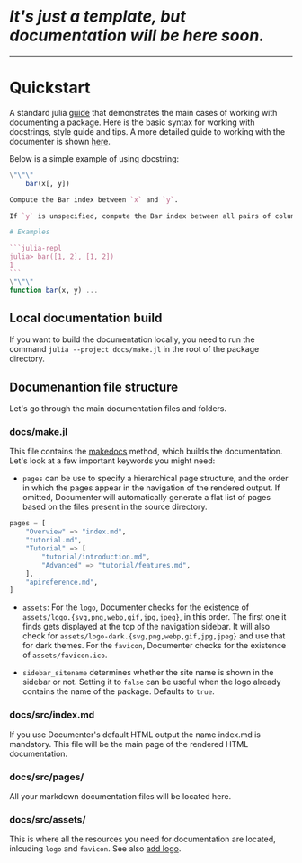 # *It's just a template, but documentation will be here soon.*
---

# Quickstart

A standard julia [guide](https://docs.julialang.org/en/v1/manual/documentation/) that demonstrates the main cases of working with documenting a package. Here is the basic syntax for working with docstrings, style guide and tips.
A more detailed guide to working with the documenter is shown [here](https://documenter.juliadocs.org/stable/showcase/).

Below is a simple example of using docstring:

````julia
\"\"\"
    bar(x[, y])

Compute the Bar index between `x` and `y`.

If `y` is unspecified, compute the Bar index between all pairs of columns of `x`.

# Examples

```julia-repl
julia> bar([1, 2], [1, 2])
1
```
\"\"\"
function bar(x, y) ...
````

## Local documentation build

If you want to build the documentation locally, you need to run the command `julia --project docs/make.jl` in the root of the package directory.

## Documenantion file structure

Let's go through the main documentation files and folders.

### docs/make.jl

This file contains the [makedocs](https://documenter.juliadocs.org/stable/lib/public/#Documenter.makedocs) method, which builds the documentation. Let's look at a few important keywords you might need:

- `pages` can be use to specify a hierarchical page structure, and the order in which the pages appear in the navigation of the rendered output. If omitted, Documenter will automatically generate a flat list of pages based on the files present in the source directory.

```julia
pages = [
    "Overview" => "index.md",
    "tutorial.md",
    "Tutorial" => [
        "tutorial/introduction.md",
        "Advanced" => "tutorial/features.md",
    ],
    "apireference.md",
]
```

- `assets`: For the `logo`, Documenter checks for the existence of `assets/logo.{svg,png,webp,gif,jpg,jpeg}`, in this order. The first one it finds gets displayed at the top of the navigation sidebar. It will also check for `assets/logo-dark.{svg,png,webp,gif,jpg,jpeg}` and use that for dark themes. For the `favicon`, Documenter checks for the existence of `assets/favicon.ico`.

- `sidebar_sitename` determines whether the site name is shown in the sidebar or not. Setting it to `false` can be useful when the logo already contains the name of the package. Defaults to `true`.

### docs/src/index.md

If you use Documenter's default HTML output the name index.md is mandatory. This file will be the main page of the rendered HTML documentation.

### docs/src/pages/

All your markdown documentation files will be located here.

### docs/src/assets/

This is where all the resources you need for documentation are located, inlcuding `logo` and `favicon`. See also [add logo](https://documenter.juliadocs.org/stable/man/guide/#Adding-a-logo-or-icon).
